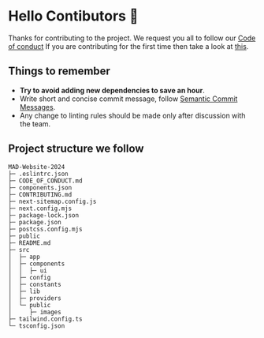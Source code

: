 # Hello Contibutors 🤗

Thanks for contributing to the project. We request you all to follow our [Code of conduct](./CODE_OF_CONDUCT.md)
If you are contributing for the first time then take a look at [this](https://www.dataschool.io/how-to-contribute-on-github/).

## Things to remember

- **Try to avoid adding new dependencies to save an hour**.
- Write short and concise commit message, follow [Semantic Commit Messages](https://gist.github.com/joshbuchea/6f47e86d2510bce28f8e7f42ae84c716).
- Any change to linting rules should be made only after discussion with the team.


## Project structure we follow

```
MAD-Website-2024
├─ .eslintrc.json
├─ CODE_OF_CONDUCT.md
├─ components.json
├─ CONTRIBUTING.md
├─ next-sitemap.config.js
├─ next.config.mjs
├─ package-lock.json
├─ package.json
├─ postcss.config.mjs
├─ public
├─ README.md
├─ src
│  ├─ app
│  ├─ components
│  │  ├─ ui
│  ├─ config
│  ├─ constants
│  ├─ lib
│  ├─ providers
│  └─ public
│     ├─ images
├─ tailwind.config.ts
└─ tsconfig.json

```



